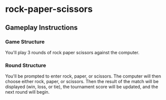 # rock-paper-scissors

## Gameplay Instructions

### Game Structure

You'll play 3 rounds of rock paper scissors against the computer.

### Round Structure

You'll be prompted to enter rock, paper, or scissors. The computer will then choose either rock, paper, or scissors. Then the result of the match will be displayed (win, loss, or tie), the tournament score will be updated, and the next round will begin.